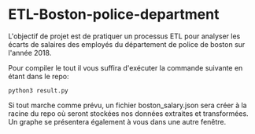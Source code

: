 # ETL-Boston-police-department
L'objectif de projet est de pratiquer un processus ETL pour analyser les écarts de salaires des employés du département de police de boston sur l'année 2018.

Pour compiler le tout il vous suffira d'exécuter la commande suivante en étant dans le repo:

```shell
python3 result.py
```

Si tout marche comme prévu, un fichier boston_salary.json sera créer à la racine du repo où seront stockées nos données extraites et transformées. Un graphe se présentera également à vous dans une autre fenêtre.